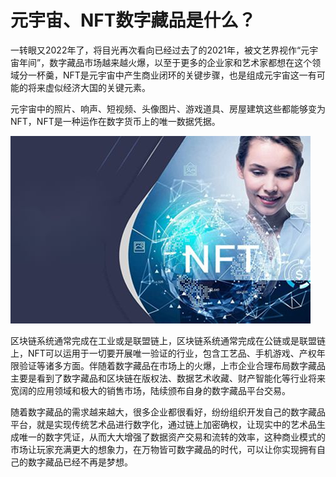 # 元宇宙、NFT数字藏品是什么？


一转眼又2022年了，将目光再次看向已经过去了的2021年，被文艺界视作“元宇宙年间”，数字藏品市场越来越火爆，以至于更多的企业家和艺术家都想在这个领域分一杯羹，NFT是元宇宙中产生商业闭环的关键步骤，也是组成元宇宙这一有可能的将来虚似经济大国的关键元素。

元宇宙中的照片、响声、短视频、头像图片、游戏道具、房屋建筑这些都能够变为NFT，NFT是一种运作在数字货币上的唯一数据凭据。

![数字藏品](nft.jpg)



区块链系统通常完成在工业或是联盟链上，区块链系统通常完成在公链或是联盟链上，NFT可以运用于一切要开展唯一验证的行业，包含工艺品、手机游戏、产权年限验证等诸多方面。伴随着数字藏品在市场上的火爆，上市企业合理布局数字藏品主要是看到了数字藏品和区块链在版权法、数据艺术收藏、财产智能化等行业将来宽阔的应用领域和极大的销售市场，陆续颁布自身的数字藏品平台交易。

随着数字藏品的需求越来越大，很多企业都很看好，纷纷组织开发自己的数字藏品平台，就是实现传统艺术品进行数字化，通过链上加密确权，让现实中的艺术品生成唯一的数字凭证，从而大大增强了数据资产交易和流转的效率，这种商业模式的市场让玩家充满更大的想象力，在万物皆可数字藏品的时代，可以让你实现拥有自己的数字藏品已经不再是梦想。
